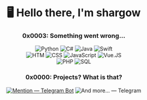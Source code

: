 <h1 align="center">🖥️ Hello there, I'm shargow </h1>

<h3 align="center">0x0003: Something went wrong...</h3>
<div align="center">
  <div>
    <img alt="Python" src="https://img.shields.io/badge/Python-090909?style=for-the-badge&logo=python&logoColor=3776AB&logoSize=auto">
    <img alt="C#" src="https://img.shields.io/badge/C%23-090909?style=for-the-badge&logo=sharp&logoColor=99CC00&logoSize=auto">
    <img alt="Java" src="https://img.shields.io/badge/Java-090909?style=for-the-badge&logo=intellij%20idea&logoColor=FFFFFF&logoSize=auto">
    <img alt="Swift" src="https://img.shields.io/badge/Swift-090909?style=for-the-badge&logo=swift&logoColor=F05138&logoSize=auto">
  </div>
  <div>
    <img alt="HTM" src="https://img.shields.io/badge/HTML-090909?style=for-the-badge&logo=HTML5&logoColor=E34F26&logoSize=auto">
    <img alt="CSS" src="https://img.shields.io/badge/CSS-090909?style=for-the-badge&logo=css3&logoColor=1572B6&logoSize=auto">
    <img alt="JavaScript" src="https://img.shields.io/badge/JavaScript-090909?style=for-the-badge&logo=javascript&logoColor=F7DF1E&logoSize=auto">
    <img alt="Vue.JS" src="https://img.shields.io/badge/Vue.JS-090909?style=for-the-badge&logo=vue.js&logoColor=4FC08D&logoSize=auto">
  </div>
  <div>
    <img alt="PHP" src="https://img.shields.io/badge/PHP-090909?style=for-the-badge&logo=php&logoColor=777BB4&logoSize=auto">
    <img alt="SQL" src="https://img.shields.io/badge/SQL-090909?style=for-the-badge&logo=SQLite&logoColor=003B57&logoSize=auto">
  </div>
</div>

<h3 align="center">0x0000: Projects? What is that?</h3>
<div align="center">
  <div>
    <a href="https://t.me/want_to_ping_bot"><img alt="Mention — Telegram Bot" src="https://img.shields.io/badge/Mention%20--%20BOT-090909?style=for-the-badge&logo=telegram&logoColor=26A5E4&logoSize=auto&link=https%3A%2F%2Ft.me%2Fwant_to_ping_bot"></a>
    <img alt="And more... — Telegram" src="https://img.shields.io/badge/And%20more...-090909?style=for-the-badge&logo=telegram&logoColor=26A5E4&logoSize=auto">
  </div>
</div>

<!-- <p align="center">
  <img src="https://media1.giphy.com/media/v1.Y2lkPTc5MGI3NjExOGFyZGVqeXF5NmNhMWN5a2N2OWpiY3JxNHgxOTJxY2RvbnM5Ymd2ZiZlcD12MV9pbnRlcm5hbF9naWZfYnlfaWQmY3Q9Zw/04UTjsjbIlpg6nvnFy/giphy.gif">
</p> -->
